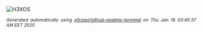 <div align="justify">
<picture>
    <source media="(prefers-color-scheme: dark)" srcset="https://i.ibb.co/LdQ98ZJ/output-gif.gif">
    <source media="(prefers-color-scheme: light)" srcset="https://i.ibb.co/LdQ98ZJ/output-gif.gif">
    <img alt="H3XOS" src="https://i.ibb.co/LdQ98ZJ/output-gif.gif">
</picture>

<sub><i>Generated automatically using [x0rzavi/github-readme-terminal](https://github.com/x0rzavi/github-readme-terminal) on Thu Jan 16 03:45:37 AM EET 2025</i></sub>
</div>